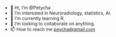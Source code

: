 - 👋 Hi, I’m @Petycha
- 👀 I’m interested in Neuroradiology, statistics, AI.
- 🌱 I’m currently learning R.
- 💞️ I’m looking to collaborate on anything.
- 📫 How to reach me peycha@gmail.com

<!---
Petycha/Petycha is a ✨ special ✨ repository because its `README.md` (this file) appears on your GitHub profile.
You can click the Preview link to take a look at your changes.
--->
